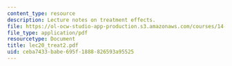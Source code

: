 ```yaml
---
content_type: resource
description: Lecture notes on treatment effects.
file: https://ol-ocw-studio-app-production.s3.amazonaws.com/courses/14-385-nonlinear-econometric-analysis-fall-2007/ceba7433babe695f1888826593a95525_lec20_treat2.pdf
file_type: application/pdf
resourcetype: Document
title: lec20_treat2.pdf
uid: ceba7433-babe-695f-1888-826593a95525
---
```

